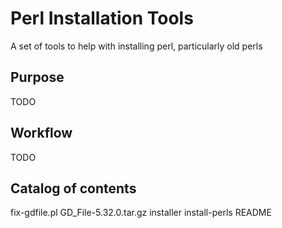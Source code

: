 # Perl Installation Tools

A set of tools to help with installing perl, particularly old perls

## Purpose

TODO

## Workflow

TODO

## Catalog of contents

fix-gdfile.pl
GD_File-5.32.0.tar.gz
installer
install-perls
README
